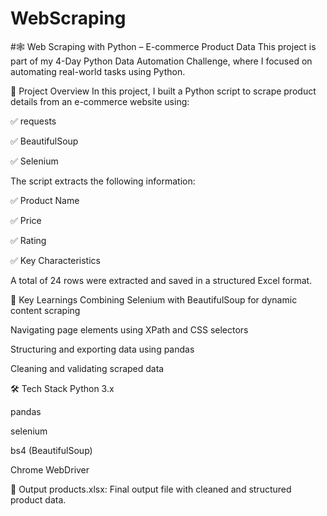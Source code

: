 # WebScraping
#🕸️ Web Scraping with Python – E-commerce Product Data
This project is part of my 4-Day Python Data Automation Challenge, where I focused on automating real-world tasks using Python.

📌 Project Overview
In this project, I built a Python script to scrape product details from an e-commerce website using:

✅ requests

✅ BeautifulSoup

✅ Selenium

The script extracts the following information:

✅ Product Name

✅ Price

✅ Rating

✅ Key Characteristics

A total of 24 rows were extracted and saved in a structured Excel format.

🧠 Key Learnings
Combining Selenium with BeautifulSoup for dynamic content scraping

Navigating page elements using XPath and CSS selectors

Structuring and exporting data using pandas

Cleaning and validating scraped data

🛠️ Tech Stack
Python 3.x

pandas

selenium

bs4 (BeautifulSoup)

Chrome WebDriver

📂 Output
products.xlsx: Final output file with cleaned and structured product data.
